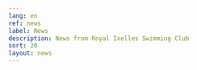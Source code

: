 ```yaml
---
lang: en
ref: news
label: News
description: News from Royal Ixelles Swimming Club
sort: 20
layout: news
---
```

